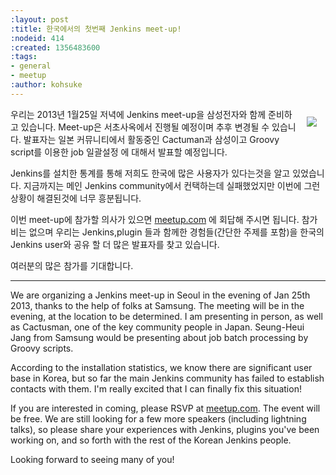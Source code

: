 ```yaml
---
:layout: post
:title: 한국에서의 첫번째 Jenkins meet-up!
:nodeid: 414
:created: 1356483600
:tags:
- general
- meetup
:author: kohsuke
---
```

<div style="float:right; margin:1em">
<a href="https://en.wikipedia.org/wiki/Seoul">
<img src="https://upload.wikimedia.org/wikipedia/commons/thumb/c/cb/Changdeokgung-Injeongjeon.jpg/220px-Changdeokgung-Injeongjeon.jpg">
</a></div>

우리는 2013년 1월25일 저녁에 Jenkins meet-up을 삼성전자와 함께 준비하고 있습니다. 
Meet-up은 서초사옥에서 진행될 예정이며 추후 변경될 수 있습니다. 
발표자는 일본 커뮤니티에서 활동중인 Cactuman과 삼성이고 Groovy script를 이용한 job 일괄설정
에 대해서 발표할 예정입니다.

Jenkins를 설치한 통계를 통해 저희도 한국에 많은 사용자가 있다는것을 알고 있었습니다. 
지금까지는 메인 Jenkins community에서 컨택하는데 실패했었지만 이번에 그런 상황이 해결된것에 너무 흥분됩니다.

이번 meet-up에 참가할 의사가 있으면 <a href="https://www.meetup.com/jenkinsmeetup/events/90236092/">meetup.com</a> 에 회답해 주시면 됩니다. 
참가비는 없으며 우리는 Jenkins,plugin 들과 함께한 경험들(간단한 주제를 포함)을 한국의 Jenkins user와 
공유 할 더 많은 발표자를 찾고 있습니다.


여러분의 많은 참가를 기대합니다.

<hr>

We are organizing a Jenkins meet-up in Seoul in the evening of Jan 25th 2013, thanks to the help of folks at Samsung. The meeting will be in the evening, at the location to be determined. I am presenting in person, as well as Cactusman, one of the key community people in Japan. Seung-Heui Jang from Samsung would be presenting about job batch processing by Groovy scripts.

According to the installation statistics, we know there are significant user base in Korea, but so far the main Jenkins community has failed to establish contacts with them. I'm really excited that I can finally fix this situation!

If you are interested in coming, please RSVP at <a href="https://www.meetup.com/jenkinsmeetup/events/90236092/">meetup.com</a>. The event will be free. We are still looking for a few more speakers (including lightning talks), so please share your experiences with Jenkins, plugins you've been working on, and so forth with the rest of the Korean Jenkins people.

Looking forward to seeing many of you!
